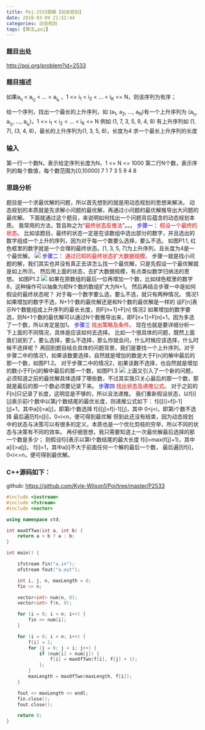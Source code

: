 ```yaml
---
title: Poj-2533题解【动态规划】
date: 2018-03-09 21:52:44
categories: 动态规划
tags: [算法,poj]
---
```


### 题目出处
<a href="http://poj.org/problem?id=2533" target="_blank"><font color=blue>http://poj.org/problem?id=2533</font></a>
### 题目描述
如果a<sub>i<sub>1</sub></sub> < a<sub>i<sub>2</sub></sub> < ... < a<sub>i<sub>k</sub></sub> ，1 <= i<sub>1</sub> < i<sub>2</sub> < ... < i<sub>K</sub> <= N，则该序列为有序；
<!--more-->
给一个序列，找出一个最长的上升序列，如 (a<sub>1</sub>, a<sub>2</sub>, ..., a<sub>N</sub>)有一个上升序列为 (a<sub>i<sub>1</sub></sub>, a<sub>i<sub>2</sub></sub>, ..., a<sub>i<sub>k</sub></sub>)，1 <= i<sub>1</sub> < i<sub>2</sub> < ... < i<sub>K</sub> <= N
例如 (1, 7, 3, 5, 9, 4, 8) 有上升序列如 (1, 7), (3, 4, 8)，最长的上升序列为(1, 3, 5, 8)，长度为4
求一个最长上升序列的长度
### 输入
第一行一个数N，表示给定序列长度为N，1 <= N <= 1000
第二行N个数，表示序列的每个数值，每个数范围为[0,10000]
7
1 7 3 5 9 4 8
### 思路分析
题目是一个求最优解的问题，所以首先想到的就是用动态规划的思想来解决。
动态规划的本质就是先求解小问题的最优解，再通过小问题的最优解推导出大问题的最优解。
下面就通过这个题目，来说明如何找出一个问题背后蕴含的动态规划本质。
我常用的方法，暂且称之为&ldquo;<span style="color: #ff0000;">最终状态反推法</span>&rdquo;。。。
<span style="color: #0000ff;">步骤一：</span>
<span style="color: #ff0000;">假设一个最终的状态。</span>
比如该题目，最终的状态一定是在该数组中选出部分的数字，并且选出的数字组成一个上升的序列，因为对于每一个数要么选择，要么不选。
如图P1.1, 红色框里的数字就是一个合理的最终状态。[1, 3, 5, 7]为上升序列，且长度为4是一个最优解。
<img src="../../../../images/poj-2533/1.png">
<span style="color: #0000ff;">步骤二：</span>
<span style="color: #ff0000;">通过已知的最终状态扩大数据规模。</span>
步骤一就是找小问题的解，我们其实也并没有真正去讲怎么找一个最优解，只是先假设一个最优解就是如上所示。
然后用上面的状态，去扩大数据规模，有点类似数学归纳法的思想。
如图P1.2
<img src="../../../../images/poj-2533/2.png">
如果在原数组的最后一位再增加一个数，比如绿色框里的数字8，这种操作可以抽象为把N个数的数组扩大为N+1。
然后再结合步骤一中是如何假设的最终状态呢？
对于每一个数字要么选，要么不选，就只有两种情况。
情况1
如果增加的数字不选，N+1个数的最优解还是和N个数的最优解是一样的
设F[n]表示N个数能组成上升序列的最长长度，则F[n+1]=F[n]
情况2
如果增加的数字要选，则N+1个数的最优解可以通过N个数推导出来，即F[n+1]=F[n]+1，因为多选了一个数，所以肯定是加1。
<span style="color: #0000ff;">步骤三</span>
<span style="color: #ff0000;">找出策略及条件。</span>
现在也就是要详细分析一下上面的不同情况，具体是应该如何去选择。
比如一个很具体的问题，既然上面我们说到了，要么选择，要么不选择，那么你就会问，什么时候应该选择，什么时候不选择呢？
再回到题目结合具体的问题背景，我们是要找一个上升序列。对于步骤二中的情况1，如果该数要选择，自然就是增加的数是大于F[n]的解中最后的那一个数，如图P1.2。
对于步骤二中的情况2，如果该数不选择，也自然就是增加的数小于F[n]的解中最后的那一个数，如图P1.3
<img src="../../../../images/poj-2533/3.png">
上面又引入了一个新的问题，必须知道之前的最优解具体选择了哪些数，不过其实我只关心最后的那一个数，那就是最后的那一个数必须要记录下来。
<span style="color: #0000ff;">步骤四</span>
<span style="color: #ff0000;">找出状态及递推公式。</span>
对于之前的F[n]只记录了长度，这明显是不够的，所以没法递推。
我们重新假设状态，以f[i][j]表示前i个数中以第j个数结尾的最优长度，则递推公式如下：
f[i][i]=f[i-1][j]+1，其中a[i]&gt;a[j]，即第i个数选择
f[i][j]=f[i-1][j]，其中 0&lt;j&lt;i，即第i个数不选择
最后遍历f[n][i]，0&lt;i&lt;n，便可得到最优解
但到此还没有结束，因为动态规划中的状态与决策可以有很多的定义，本质也是一个优化剪枝的穷举，所以不同的状态与决策有不同的效率。
再仔细思想，我只需要知道上一次最优解最后选择的那一个数是多少；
则假设f[i]表示以第i个数结尾的最大长度
f[i]=max(f[j]+1)，其中a[i]&gt;a[j]，
f[i]=1，其中a[i]不大于前面任何一个解的最后一个数，
最后遍历f[i]，0&lt;i&lt;=n，便可得到最优解。
### C++源码如下：
github: <a href="https://github.com/Kyle-Wilson1/Poj/tree/master/P2533" target="_blank"><font color=blue>https://github.com/Kyle-Wilson1/Poj/tree/master/P2533</font></a>
```cpp
#include <iostream>
#include <fstream>
#include <vector>

using namespace std;

int maxOfTwo(int a, int b) {
    return a > b ? a : b;
}

int main() {

    ifstream fin("a.in");
    ofstream fout("a.out");

    int i, j, n, maxLength = 0;
    fin >> n;

    vector<int> num(n, 0);
    vector<int> f(n, 0);

    for (i = 0; i < n; i++) {
        fin >> num[i];
    }

    for (i = 0; i < n; i++) {
        f[i] = 1;
        for (j = 0; j < i; j++) {
            if (num[i] > num[j]) {
                f[i] = maxOfTwo(f[i], f[j] + 1);
            };
        }
        maxLength = maxOfTwo(maxLength, f[i]);
    }

    fout << maxLength << endl;
    fin.close();
    fout.close();

    return 0;
}
```

